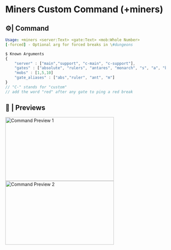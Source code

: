 # Miners Custom Command (+miners)

## ⚙️| Command

```yaml
Usage: +miners <server:Text> <gate:Text> <mob:Whole Number>
[-forced] - Optional arg for forced breaks in \#dungeons
```

```js
$ Known Arguments
{
    "server" : ["main","support", "c-main", "c-support"],
    "gates" : ["absolute", "rulers", "antares", "monarch", "s", "a", "b", "c", "d", "e"],
    "mobs" : [1,5,10]
    "gate_aliases" : ["abs","ruler", "ant", "m"]
}
// "C-" stands for "custom"
// add the word "red" after any gate to ping a red break
```

## 📸 | Previews

<img src="https://i.ibb.co/njdwTp5/miner-Preview1.png" width="341" height="200" alt="Command Preview 1"/>
<img src="https://i.ibb.co/mvbPKvG/miner-Preview2.png" width="341" height="200"  alt="Command Preview 2"/>
